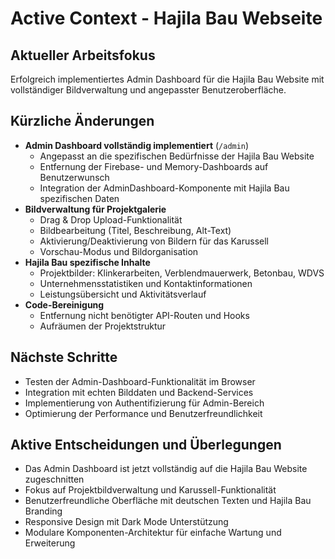 # Active Context - Hajila Bau Webseite

## Aktueller Arbeitsfokus
Erfolgreich implementiertes Admin Dashboard für die Hajila Bau Website mit vollständiger Bildverwaltung und angepasster Benutzeroberfläche.

## Kürzliche Änderungen
- **Admin Dashboard vollständig implementiert** (`/admin`)
  - Angepasst an die spezifischen Bedürfnisse der Hajila Bau Website
  - Entfernung der Firebase- und Memory-Dashboards auf Benutzerwunsch
  - Integration der AdminDashboard-Komponente mit Hajila Bau spezifischen Daten
- **Bildverwaltung für Projektgalerie**
  - Drag & Drop Upload-Funktionalität
  - Bildbearbeitung (Titel, Beschreibung, Alt-Text)
  - Aktivierung/Deaktivierung von Bildern für das Karussell
  - Vorschau-Modus und Bildorganisation
- **Hajila Bau spezifische Inhalte**
  - Projektbilder: Klinkerarbeiten, Verblendmauerwerk, Betonbau, WDVS
  - Unternehmensstatistiken und Kontaktinformationen
  - Leistungsübersicht und Aktivitätsverlauf
- **Code-Bereinigung**
  - Entfernung nicht benötigter API-Routen und Hooks
  - Aufräumen der Projektstruktur

## Nächste Schritte
- Testen der Admin-Dashboard-Funktionalität im Browser
- Integration mit echten Bilddaten und Backend-Services
- Implementierung von Authentifizierung für Admin-Bereich
- Optimierung der Performance und Benutzerfreundlichkeit

## Aktive Entscheidungen und Überlegungen
- Das Admin Dashboard ist jetzt vollständig auf die Hajila Bau Website zugeschnitten
- Fokus auf Projektbildverwaltung und Karussell-Funktionalität
- Benutzerfreundliche Oberfläche mit deutschen Texten und Hajila Bau Branding
- Responsive Design mit Dark Mode Unterstützung
- Modulare Komponenten-Architektur für einfache Wartung und Erweiterung
